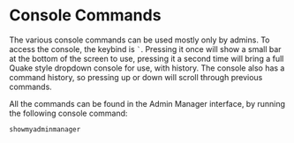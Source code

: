 # Console Commands

The various console commands can be used mostly only by admins. To access the console, the keybind is `` ` ``. Pressing
it once will show a small bar at the bottom of the screen to use, pressing it a second time will bring a full Quake
style dropdown console for use, with history. The console also has a command history, so pressing up or down will scroll
through previous commands.

All the commands can be found in the Admin Manager interface, by running the following console command:

```
showmyadminmanager
```
